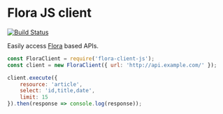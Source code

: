 Flora JS client
================

[![Build Status](https://travis-ci.org/godmodelabs/flora-client-js.svg?branch=master)](https://travis-ci.org/godmodelabs/flora-client-js)

Easily access [Flora](https://github.com/godmodelabs/flora) based APIs.

```js
const FloraClient = require('flora-client-js');
const client = new FloraClient({ url: 'http://api.example.com/' });

client.execute({
    resource: 'article',
    select: 'id,title,date',
    limit: 15
}).then(response => console.log(response));
```

